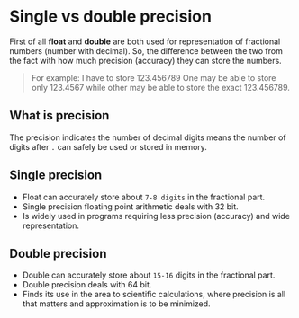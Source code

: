 # Single vs double precision

First of all **float** and **double** are both used for representation of fractional numbers (number with decimal). So, the difference between the two from the fact with how much precision (accuracy) they can store the numbers.

> For example: I have to store 123.456789 One may be able to store only 123.4567 while other may be able to store the exact 123.456789.

## What is precision

The precision indicates the number of decimal digits means the number of digits after `.` can safely be used or stored in memory.

## Single precision

* Float can accurately store about `7-8 digits` in the fractional part.
* Single precision floating point arithmetic deals with 32 bit.
* Is widely used in programs requiring less precision (accuracy) and wide representation.

## Double precision

* Double can accurately store about `15-16` digits in the fractional part.
* Double precision deals with 64 bit.
* Finds its use in the area to scientific calculations, where precision is all that matters and approximation is to be minimized.
